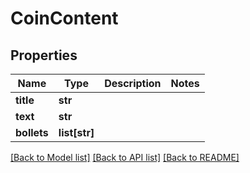 # CoinContent

## Properties
Name | Type | Description | Notes
------------ | ------------- | ------------- | -------------
**title** | **str** |  | 
**text** | **str** |  | 
**bollets** | **list[str]** |  | 

[[Back to Model list]](../README.md#documentation-for-models) [[Back to API list]](../README.md#documentation-for-api-endpoints) [[Back to README]](../README.md)


